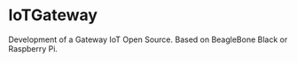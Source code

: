 IoTGateway
==========

Development of a Gateway IoT Open Source.  Based on BeagleBone Black or Raspberry Pi.
